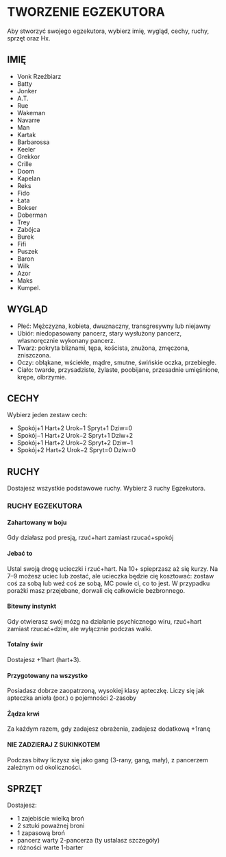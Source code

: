 # TWORZENIE EGZEKUTORA

Aby stworzyć swojego egzekutora, wybierz imię, wygląd, cechy, ruchy, sprzęt oraz Hx.

## IMIĘ

- Vonk Rzeźbiarz
- Batty
- Jonker
- A.T.
- Rue
- Wakeman
- Navarre
- Man
- Kartak
- Barbarossa
- Keeler
- Grekkor
- Crille
- Doom
- Kapelan
- Reks
- Fido
- Łata
- Bokser
- Doberman
- Trey
- Zabójca
- Burek
- Fifi
- Puszek
- Baron
- Wilk
- Azor
- Maks
- Kumpel.

## WYGLĄD

- Płeć: Mężczyzna, kobieta, dwuznaczny, transgresywny lub niejawny
- Ubiór: niedopasowany pancerz, stary wysłużony pancerz, własnoręcznie wykonany pancerz.
- Twarz: pokryta bliznami, tępa, koścista, znużona, zmęczona, zniszczona.
- Oczy: obłąkane, wściekłe, mądre, smutne, świńskie oczka, przebiegłe.
- Ciało:  twarde, przysadziste, żylaste, poobijane, przesadnie umięśnione, krępe, olbrzymie.

## CECHY

Wybierz jeden zestaw cech:

- Spokój+1 Hart+2 Urok−1 Spryt+1 Dziw=0
- Spokój−1 Hart+2 Urok−2 Spryt+1 Dziw+2
- Spokój+1 Hart+2 Urok−2 Spryt+2 Dziw−1
- Spokój+2 Hart+2 Urok−2 Spryt=0 Dziw=0

## RUCHY

Dostajesz wszystkie podstawowe ruchy.
Wybierz 3 ruchy Egzekutora.

### RUCHY EGZEKUTORA

#### Zahartowany w boju

Gdy działasz pod presją, rzuć+hart zamiast rzucać+spokój

#### Jebać to

Ustal swoją drogę ucieczki i rzuć+hart. Na 10+ spieprzasz aż się kurzy. Na 7–9 możesz uciec lub zostać, ale ucieczka będzie cię kosztować: zostaw coś za sobą lub weź coś ze sobą, MC powie ci, co to jest. W przypadku porażki masz przejebane, dorwali cię całkowicie bezbronnego.

#### Bitewny instynkt

Gdy otwierasz swój mózg na działanie psychicznego wiru, rzuć+hart zamiast rzucać+dziw, ale wyłącznie podczas walki.

#### Totalny świr

Dostajesz +1hart (hart+3).

#### Przygotowany na wszystko

Posiadasz dobrze zaopatrzoną, wysokiej klasy apteczkę. Liczy się jak apteczka anioła (por.) o pojemności 2-zasoby

#### Żądza krwi

Za każdym razem, gdy zadajesz obrażenia, zadajesz dodatkową +1ranę

#### NIE ZADZIERAJ Z SUKINKOTEM

Podczas bitwy liczysz się jako gang (3-rany, gang, mały), z pancerzem zależnym od okoliczności.

## SPRZĘT

Dostajesz:

- 1 zajebiście wielką broń
- 2 sztuki poważnej broni
- 1 zapasową broń
- pancerz warty 2-pancerza
(ty ustalasz szczegóły)
- różności warte 1-barter

